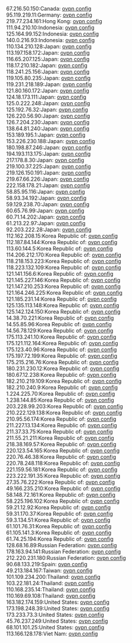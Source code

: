 67.216.50.150:Canada: [ovpn config](vpn/67_216_50_150.ovpn)  
95.119.219.11:Germany: [ovpn config](vpn/95_119_219_11.ovpn)  
219.77.234.161:Hong Kong: [ovpn config](vpn/219_77_234_161.ovpn)  
111.94.210.10:Indonesia: [ovpn config](vpn/111_94_210_10.ovpn)  
125.164.99.152:Indonesia: [ovpn config](vpn/125_164_99_152.ovpn)  
140.0.216.93:Indonesia: [ovpn config](vpn/140_0_216_93.ovpn)  
110.134.210.128:Japan: [ovpn config](vpn/110_134_210_128.ovpn)  
113.197.158.172:Japan: [ovpn config](vpn/113_197_158_172.ovpn)  
116.65.207.125:Japan: [ovpn config](vpn/116_65_207_125.ovpn)  
118.17.210.182:Japan: [ovpn config](vpn/118_17_210_182.ovpn)  
118.241.25.156:Japan: [ovpn config](vpn/118_241_25_156.ovpn)  
119.105.80.235:Japan: [ovpn config](vpn/119_105_80_235.ovpn)  
119.231.218.189:Japan: [ovpn config](vpn/119_231_218_189.ovpn)  
121.80.160.172:Japan: [ovpn config](vpn/121_80_160_172.ovpn)  
124.18.173.111:Japan: [ovpn config](vpn/124_18_173_111.ovpn)  
125.0.222.248:Japan: [ovpn config](vpn/125_0_222_248.ovpn)  
125.192.76.32:Japan: [ovpn config](vpn/125_192_76_32.ovpn)  
126.220.56.90:Japan: [ovpn config](vpn/126_220_56_90.ovpn)  
126.7.204.230:Japan: [ovpn config](vpn/126_7_204_230.ovpn)  
138.64.81.240:Japan: [ovpn config](vpn/138_64_81_240.ovpn)  
153.189.195.1:Japan: [ovpn config](vpn/153_189_195_1.ovpn)  
153.226.230.188:Japan: [ovpn config](vpn/153_226_230_188.ovpn)  
180.198.87.246:Japan: [ovpn config](vpn/180_198_87_246.ovpn)  
194.193.113.175:Japan: [ovpn config](vpn/194_193_113_175.ovpn)  
217.178.8.30:Japan: [ovpn config](vpn/217_178_8_30.ovpn)  
219.100.37.225:Japan: [ovpn config](vpn/219_100_37_225.ovpn)  
219.126.150.191:Japan: [ovpn config](vpn/219_126_150_191.ovpn)  
219.67.66.226:Japan: [ovpn config](vpn/219_67_66_226.ovpn)  
222.158.178.21:Japan: [ovpn config](vpn/222_158_178_21.ovpn)  
58.85.95.116:Japan: [ovpn config](vpn/58_85_95_116.ovpn)  
58.93.34.192:Japan: [ovpn config](vpn/58_93_34_192.ovpn)  
59.129.238.70:Japan: [ovpn config](vpn/59_129_238_70.ovpn)  
60.65.76.99:Japan: [ovpn config](vpn/60_65_76_99.ovpn)  
60.71.14.202:Japan: [ovpn config](vpn/60_71_14_202.ovpn)  
61.213.22.97:Japan: [ovpn config](vpn/61_213_22_97.ovpn)  
92.203.222.28:Japan: [ovpn config](vpn/92_203_222_28.ovpn)  
112.162.208.15:Korea Republic of: [ovpn config](vpn/112_162_208_15.ovpn)  
112.187.84.144:Korea Republic of: [ovpn config](vpn/112_187_84_144.ovpn)  
113.60.144.5:Korea Republic of: [ovpn config](vpn/113_60_144_5.ovpn)  
114.206.212.170:Korea Republic of: [ovpn config](vpn/114_206_212_170.ovpn)  
118.218.153.223:Korea Republic of: [ovpn config](vpn/118_218_153_223.ovpn)  
118.223.132.109:Korea Republic of: [ovpn config](vpn/118_223_132_109.ovpn)  
121.141.156.6:Korea Republic of: [ovpn config](vpn/121_141_156_6.ovpn)  
121.145.227.146:Korea Republic of: [ovpn config](vpn/121_145_227_146.ovpn)  
121.147.210.253:Korea Republic of: [ovpn config](vpn/121_147_210_253.ovpn)  
121.164.246.225:Korea Republic of: [ovpn config](vpn/121_164_246_225.ovpn)  
121.185.231.14:Korea Republic of: [ovpn config](vpn/121_185_231_14.ovpn)  
125.135.113.148:Korea Republic of: [ovpn config](vpn/125_135_113_148.ovpn)  
125.142.124.150:Korea Republic of: [ovpn config](vpn/125_142_124_150.ovpn)  
14.38.70.221:Korea Republic of: [ovpn config](vpn/14_38_70_221.ovpn)  
14.55.85.96:Korea Republic of: [ovpn config](vpn/14_55_85_96.ovpn)  
14.56.78.129:Korea Republic of: [ovpn config](vpn/14_56_78_129.ovpn)  
175.113.241.10:Korea Republic of: [ovpn config](vpn/175_113_241_10.ovpn)  
175.121.112.164:Korea Republic of: [ovpn config](vpn/175_121_112_164.ovpn)  
175.123.40.96:Korea Republic of: [ovpn config](vpn/175_123_40_96.ovpn)  
175.197.72.199:Korea Republic of: [ovpn config](vpn/175_197_72_199.ovpn)  
175.215.216.76:Korea Republic of: [ovpn config](vpn/175_215_216_76.ovpn)  
180.231.230.12:Korea Republic of: [ovpn config](vpn/180_231_230_12.ovpn)  
180.67.12.238:Korea Republic of: [ovpn config](vpn/180_67_12_238.ovpn)  
182.210.219.109:Korea Republic of: [ovpn config](vpn/182_210_219_109.ovpn)  
182.210.240.9:Korea Republic of: [ovpn config](vpn/182_210_240_9.ovpn)  
1.224.225.70:Korea Republic of: [ovpn config](vpn/1_224_225_70.ovpn)  
1.238.144.85:Korea Republic of: [ovpn config](vpn/1_238_144_85.ovpn)  
203.228.99.203:Korea Republic of: [ovpn config](vpn/203_228_99_203.ovpn)  
210.222.129.138:Korea Republic of: [ovpn config](vpn/210_222_129_138.ovpn)  
210.95.56.174:Korea Republic of: [ovpn config](vpn/210_95_56_174.ovpn)  
211.227.13.134:Korea Republic of: [ovpn config](vpn/211_227_13_134.ovpn)  
211.37.33.75:Korea Republic of: [ovpn config](vpn/211_37_33_75.ovpn)  
211.55.21.211:Korea Republic of: [ovpn config](vpn/211_55_21_211.ovpn)  
218.38.169.57:Korea Republic of: [ovpn config](vpn/218_38_169_57.ovpn)  
220.123.54.165:Korea Republic of: [ovpn config](vpn/220_123_54_165.ovpn)  
220.76.46.38:Korea Republic of: [ovpn config](vpn/220_76_46_38.ovpn)  
220.78.248.118:Korea Republic of: [ovpn config](vpn/220_78_248_118.ovpn)  
221.159.56.181:Korea Republic of: [ovpn config](vpn/221_159_56_181.ovpn)  
223.222.191.35:Korea Republic of: [ovpn config](vpn/223_222_191_35.ovpn)  
27.35.76.222:Korea Republic of: [ovpn config](vpn/27_35_76_222.ovpn)  
49.166.235.210:Korea Republic of: [ovpn config](vpn/49_166_235_210.ovpn)  
58.148.72.161:Korea Republic of: [ovpn config](vpn/58_148_72_161.ovpn)  
58.225.196.102:Korea Republic of: [ovpn config](vpn/58_225_196_102.ovpn)  
59.21.12.92:Korea Republic of: [ovpn config](vpn/59_21_12_92.ovpn)  
59.31.170.37:Korea Republic of: [ovpn config](vpn/59_31_170_37.ovpn)  
59.3.134.51:Korea Republic of: [ovpn config](vpn/59_3_134_51.ovpn)  
61.101.76.31:Korea Republic of: [ovpn config](vpn/61_101_76_31.ovpn)  
61.105.141.3:Korea Republic of: [ovpn config](vpn/61_105_141_3.ovpn)  
61.74.25.194:Korea Republic of: [ovpn config](vpn/61_74_25_194.ovpn)  
128.68.16.89:Russian Federation: [ovpn config](vpn/128_68_16_89.ovpn)  
178.163.94.141:Russian Federation: [ovpn config](vpn/178_163_94_141.ovpn)  
212.220.231.180:Russian Federation: [ovpn config](vpn/212_220_231_180.ovpn)  
90.68.133.219:Spain: [ovpn config](vpn/90_68_133_219.ovpn)  
49.213.184.167:Taiwan: [ovpn config](vpn/49_213_184_167.ovpn)  
101.109.234.200:Thailand: [ovpn config](vpn/101_109_234_200.ovpn)  
103.22.181.24:Thailand: [ovpn config](vpn/103_22_181_24.ovpn)  
110.168.235.14:Thailand: [ovpn config](vpn/110_168_235_14.ovpn)  
110.169.69.108:Thailand: [ovpn config](vpn/110_169_69_108.ovpn)  
163.182.174.159:United States: [ovpn config](vpn/163_182_174_159.ovpn)  
173.198.248.39:United States: [ovpn config](vpn/173_198_248_39.ovpn)  
173.233.73.3:United States: [ovpn config](vpn/173_233_73_3.ovpn)  
45.76.237.249:United States: [ovpn config](vpn/45_76_237_249.ovpn)  
68.101.101.25:United States: [ovpn config](vpn/68_101_101_25.ovpn)  
113.166.128.178:Viet Nam: [ovpn config](vpn/113_166_128_178.ovpn)  
